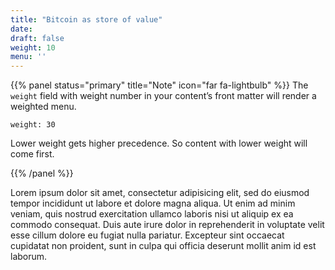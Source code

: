 ```yaml
---
title: "Bitcoin as store of value"
date:
draft: false
weight: 10
menu: ''
---
```


{{% panel status="primary" title="Note" icon="far fa-lightbulb" %}}
The `weight` field with weight number in your content’s front matter will render a weighted menu.

```
weight: 30
```

Lower weight gets higher precedence. So content with lower weight will come first.

{{% /panel %}}

Lorem ipsum dolor sit amet, consectetur adipisicing elit, sed do eiusmod tempor incididunt ut labore et dolore magna aliqua. Ut enim ad minim veniam, quis nostrud exercitation ullamco laboris nisi ut aliquip ex ea commodo consequat. Duis aute irure dolor in reprehenderit in voluptate velit esse cillum dolore eu fugiat nulla pariatur. Excepteur sint occaecat cupidatat non proident, sunt in culpa qui officia deserunt mollit anim id est laborum.
